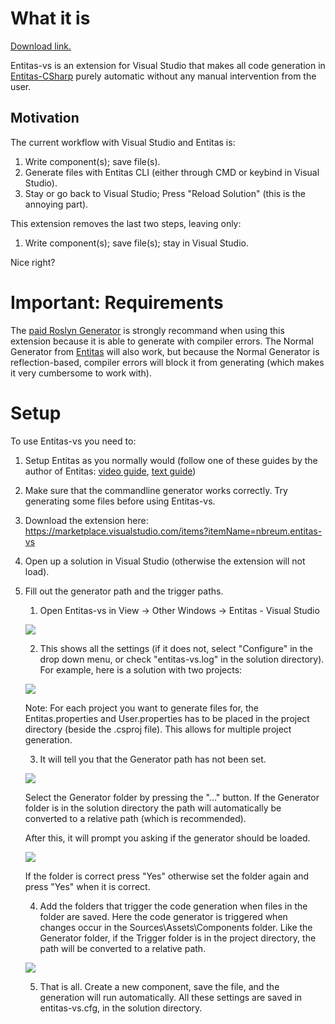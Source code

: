 # What it is
[Download link.](https://marketplace.visualstudio.com/items?itemName=nbreum.entitas-vs)

Entitas-vs is an extension for Visual Studio that makes all code generation in [Entitas-CSharp](https://github.com/sschmid/Entitas-CSharp) purely automatic without any manual intervention from the user. 

## Motivation
The current workflow with Visual Studio and Entitas is: 
1. Write component(s); save file(s).
1. Generate files with Entitas CLI (either through CMD or keybind in Visual Studio).
1. Stay or go back to Visual Studio; Press "Reload Solution" (this is the annoying part).

This extension removes the last two steps, leaving only:
1. Write component(s); save file(s); stay in Visual Studio.

Nice right?

# Important: Requirements
The [paid Roslyn Generator](https://www.assetstore.unity3d.com/en/#!/content/87638) is strongly recommand when using this extension because it is able to generate with compiler errors. The Normal Generator from [Entitas](https://github.com/sschmid/Entitas-CSharp/releases) will also work, but because the Normal Generator is reflection-based, compiler errors will block it from generating (which makes it very cumbersome to work with).

# Setup
To use Entitas-vs you need to:
1. Setup Entitas as you normally would (follow one of these guides by the author of Entitas: [video guide](https://www.youtube.com/watch?v=LGKsqSg5FHg), [text guide](https://github.com/sschmid/Entitas-CSharp/issues/476))
1. Make sure that the commandline generator works correctly. Try generating some files before using Entitas-vs.
1. Download the extension here: https://marketplace.visualstudio.com/items?itemName=nbreum.entitas-vs
1. Open up a solution in Visual Studio (otherwise the extension will not load).
1. Fill out the generator path and the trigger paths.
    1. Open Entitas-vs in View -> Other Windows -> Entitas - Visual Studio
    
    ![](https://i.imgur.com/uzo4Ibn.png)
    
    2. This shows all the settings (if it does not, select "Configure" in the drop down menu, or check "entitas-vs.log" in the solution directory). For example, here is a solution with two projects:
    
    ![](https://i.imgur.com/n2P24ad.png)
    
    Note: For each project you want to generate files for, the Entitas.properties and User.properties has to be placed in the project directory (beside the .csproj file). This allows for multiple project generation.
    
    3. It will tell you that the Generator path has not been set. 
    
    ![](https://i.imgur.com/k8u6XHr.png)
    
    Select the Generator folder by pressing the "..." button. If the Generator folder is in the solution directory the path will automatically be converted to a relative path (which is recommended). 

    After this, it will prompt you asking if the generator should be loaded.
    
    ![](https://i.imgur.com/pfEdCIP.png)
    
    If the folder is correct press "Yes" otherwise set the folder again and press "Yes" when it is correct. 
    
    4. Add the folders that trigger the code generation when files in the folder are saved. Here the code generator is triggered when changes occur in the Sources\Assets\Components folder. Like the Generator folder, if the Trigger folder is in the project directory, the path will be converted to a relative path.
    
    ![](https://i.imgur.com/ABgIh5y.png)
    
    5. That is all. Create a new component, save the file, and the generation will run automatically. All these settings are saved in entitas-vs.cfg, in the solution directory.
